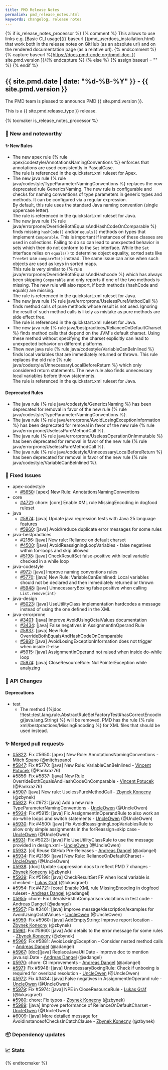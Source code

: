 ```yaml
---
title: PMD Release Notes
permalink: pmd_release_notes.html
keywords: changelog, release notes
---
```


{% if is_release_notes_processor %}
{% comment %}
This allows to use links e.g. [Basic CLI usage]({{ baseurl }}pmd_userdocs_installation.html) that work both
in the release notes on GitHub (as an absolute url) and on the rendered documentation page (as a relative url).
{% endcomment %}
{% capture baseurl %}https://docs.pmd-code.org/pmd-doc-{{ site.pmd.version }}/{% endcapture %}
{% else %}
{% assign baseurl = "" %}
{% endif %}

## {{ site.pmd.date | date: "%d-%B-%Y" }} - {{ site.pmd.version }}

The PMD team is pleased to announce PMD {{ site.pmd.version }}.

This is a {{ site.pmd.release_type }} release.

{% tocmaker is_release_notes_processor %}

### 🚀 New and noteworthy

#### ✨ New Rules
* The new apex rule {% rule apex/codestyle/AnnotationsNamingConventions %} enforces that annotations
  are used consistently in PascalCase.  
  The rule is referenced in the quickstart.xml ruleset for Apex.
* The new java rule {% rule java/codestyle/TypeParameterNamingConventions %} replaces the now deprecated rule
  GenericsNaming. The new rule is configurable and checks for naming conventions of type parameters in
  generic types and methods. It can be configured via a regular expression.  
  By default, this rule uses the standard Java naming convention (single uppercase letter).  
  The rule is referenced in the quickstart.xml ruleset for Java.
* The new java rule {% rule java/errorprone/OverrideBothEqualsAndHashCodeOnComparable %} finds missing
  `hashCode()` and/or `equals()` methods on types that implement `Comparable`. This is important if
  instances of these classes are used in collections. Failing to do so can lead to unexpected behavior in sets
  which then do not conform to the `Set` interface. While the `Set` interface relies on
  `equals()` to determine object equality, sorted sets like `TreeSet` use
  `compareTo()` instead. The same issue can arise when such objects are used
  as keys in sorted maps.  
  This rule is very similar to {% rule java/errorprone/OverrideBothEqualsAndHashcode %} which has always been
  skipping `Comparable` and only reports if one of the two methods is missing. The new rule will also report,
  if both methods (hashCode and equals) are missing.  
  The rule is referenced in the quickstart.xml ruleset for Java.
* The new java rule {% rule java/errorprone/UselessPureMethodCall %} finds method calls of pure methods
  whose result is not used. Ignoring the result of such method calls is likely as mistake as pure
  methods are side effect free.  
  The rule is referenced in the quickstart.xml ruleset for Java.
* The new java rule {% rule java/bestpractices/RelianceOnDefaultCharset %} finds method calls that
  depend on the JVM's default charset. Using these method without specifying the charset explicitly
  can lead to unexpected behavior on different platforms.
* Thew new java rule {% rule java/codestyle/VariableCanBeInlined %} finds local variables that are
  immediately returned or thrown. This rule replaces the old rule {% rule java/codestyle/UnnecessaryLocalBeforeReturn %}
  which only considered return statements. The new rule also finds unnecessary local variables
  before throw statements.  
  The rule is referenced in the quickstart.xml ruleset for Java.

#### Deprecated Rules
* The java rule {% rule java/codestyle/GenericsNaming %} has been deprecated for removal in favor
  of the new rule {% rule java/codestyle/TypeParameterNamingConventions %}.
* The java rule {% rule java/errorprone/AvoidLosingExceptionInformation %} has been deprecated for removal
  in favor of the new rule {% rule java/errorprone/UselessPureMethodCall %}.
* The java rule {% rule java/errorprone/UselessOperationOnImmutable %} has been deprecated for removal
  in favor of the new rule {% rule java/errorprone/UselessPureMethodCall %}.
* The java rule {% rule java/codestyle/UnnecessaryLocalBeforeReturn %} has been deprecated for removal
  in favor of the new rule {% rule java/codestyle/VariableCanBeInlined %}.

### 🐛 Fixed Issues
* apex-codestyle
  * [#5650](https://github.com/pmd/pmd/issues/5650): \[apex] New Rule: AnnotationsNamingConventions
* core
  * [#4721](https://github.com/pmd/pmd/issues/4721): chore: \[core] Enable XML rule MissingEncoding in dogfood ruleset
* java
  * [#5874](https://github.com/pmd/pmd/issues/5874): \[java] Update java regression tests with Java 25 language features
  * [#5960](https://github.com/pmd/pmd/issues/5960): \[java] Avoid/reduce duplicate error messages for some rules
* java-bestpractices
  * [#2186](https://github.com/pmd/pmd/issues/2186): \[java] New rule: Reliance on default charset
  * [#4500](https://github.com/pmd/pmd/issues/4500): \[java] AvoidReassigningLoopVariables - false negatives within for-loops and skip allowed
  * [#5198](https://github.com/pmd/pmd/issues/5198): \[java] CheckResultSet false-positive with local variable checked in a while loop
* java-codestyle
  * [#972](https://github.com/pmd/pmd/issues/972): \[java] Improve naming conventions rules
  * [#5770](https://github.com/pmd/pmd/issues/5770): \[java] New Rule: VariableCanBeInlined: Local variables should not be declared and then immediately returned or thrown
  * [#5948](https://github.com/pmd/pmd/issues/5948): \[java] UnnecessaryBoxing false positive when calling `List.remove(int)`
* java-design
  * [#5023](https://github.com/pmd/pmd/issues/5023): \[java] UseUtilityClass implementation hardcodes a message instead of using the one defined in the XML
* java-errorprone
  * [#3401](https://github.com/pmd/pmd/issues/3401): \[java] Improve AvoidUsingOctalValues documentation
  * [#3434](https://github.com/pmd/pmd/issues/3434): \[java] False negatives in AssignmentInOperand Rule
  * [#5837](https://github.com/pmd/pmd/issues/5837): \[java] New Rule OverrideBothEqualsAndHashCodeOnComparable
  * [#5881](https://github.com/pmd/pmd/issues/5881): \[java] AvoidLosingExceptionInformation does not trigger when inside if-else
  * [#5915](https://github.com/pmd/pmd/issues/5915): \[java] AssignmentInOperand not raised when inside do-while loop
  * [#5974](https://github.com/pmd/pmd/issues/5974): \[java] CloseResourceRule: NullPointerException while analyzing

### 🚨 API Changes

#### Deprecations
* test
  * The method {%jdoc !!test::test.lang.rule.AbstractRuleSetFactoryTest#hasCorrectEncoding(java.lang.String) %} will be removed.
    PMD has the rule {% rule xml/bestpractices/MissingEncoding %} for XML files that should be used instead.

### ✨ Merged pull requests
<!-- content will be automatically generated, see /do-release.sh -->
* [#5822](https://github.com/pmd/pmd/pull/5822): Fix #5650: \[apex] New Rule: AnnotationsNamingConventions - [Mitch Spano](https://github.com/mitchspano) (@mitchspano)
* [#5847](https://github.com/pmd/pmd/pull/5847): Fix #5770: \[java] New Rule: VariableCanBeInlined - [Vincent Potucek](https://github.com/Pankraz76) (@Pankraz76)
* [#5856](https://github.com/pmd/pmd/pull/5856): Fix #5837: \[java] New Rule OverrideBothEqualsAndHashCodeOnComparable - [Vincent Potucek](https://github.com/Pankraz76) (@Pankraz76)
* [#5907](https://github.com/pmd/pmd/pull/5907): \[java] New rule: UselessPureMethodCall - [Zbynek Konecny](https://github.com/zbynek) (@zbynek)
* [#5922](https://github.com/pmd/pmd/pull/5922): Fix #972: \[java] Add a new rule TypeParameterNamingConventions - [UncleOwen](https://github.com/UncleOwen) (@UncleOwen)
* [#5924](https://github.com/pmd/pmd/pull/5924): Fix #5915: \[java] Fix AssignmentInOperandRule to also work an do-while loops and switch statements - [UncleOwen](https://github.com/UncleOwen) (@UncleOwen)
* [#5930](https://github.com/pmd/pmd/pull/5930): Fix #4500: \[java] Fix AvoidReassigningLoopVariablesRule to allow only simple assignments in the forReassign=skip case - [UncleOwen](https://github.com/UncleOwen) (@UncleOwen)
* [#5931](https://github.com/pmd/pmd/pull/5931): Fix #5023: \[java] Fix UseUtilityClassRule to use the message provided in design.xml - [UncleOwen](https://github.com/UncleOwen) (@UncleOwen)
* [#5932](https://github.com/pmd/pmd/pull/5932): \[ci] Reuse GitHub Pre-Releases - [Andreas Dangel](https://github.com/adangel) (@adangel)
* [#5934](https://github.com/pmd/pmd/pull/5934): Fix #2186: \[java] New Rule: RelianceOnDefaultCharset - [UncleOwen](https://github.com/UncleOwen) (@UncleOwen)
* [#5938](https://github.com/pmd/pmd/pull/5938): \[doc] Update suppression docs to reflect PMD 7 changes - [Zbynek Konecny](https://github.com/zbynek) (@zbynek)
* [#5939](https://github.com/pmd/pmd/pull/5939): Fix #5198: \[java] CheckResultSet FP when local variable is checked - [Lukas Gräf](https://github.com/lukasgraef) (@lukasgraef)
* [#5954](https://github.com/pmd/pmd/pull/5954): Fix #4721: \[core] Enable XML rule MissingEncoding in dogfood ruleset - [Andreas Dangel](https://github.com/adangel) (@adangel)
* [#5955](https://github.com/pmd/pmd/pull/5955): chore: Fix LiteralsFirstInComparison violations in test code - [Andreas Dangel](https://github.com/adangel) (@adangel)
* [#5957](https://github.com/pmd/pmd/pull/5957): Fix #3401: \[java] Improve message/description/examples for AvoidUsingOctalValues - [UncleOwen](https://github.com/UncleOwen) (@UncleOwen)
* [#5959](https://github.com/pmd/pmd/pull/5959): Fix #5960: \[java] AddEmptyString: Improve report location - [Zbynek Konecny](https://github.com/zbynek) (@zbynek)
* [#5961](https://github.com/pmd/pmd/pull/5961): Fix #5960: \[java] Add details to the error message for some rules - [Zbynek Konecny](https://github.com/zbynek) (@zbynek)
* [#5965](https://github.com/pmd/pmd/pull/5965): Fix #5881: AvoidLosingException - Consider nested method calls - [Andreas Dangel](https://github.com/adangel) (@adangel)
* [#5967](https://github.com/pmd/pmd/pull/5967): \[doc]\[java] ReplaceJavaUtilDate - improve doc to mention java.sql.Date - [Andreas Dangel](https://github.com/adangel) (@adangel)
* [#5970](https://github.com/pmd/pmd/pull/5970): chore: CI improvements - [Andreas Dangel](https://github.com/adangel) (@adangel)
* [#5971](https://github.com/pmd/pmd/pull/5971): Fix #5948: \[java] UnnecessaryBoxingRule: Check if unboxing is required for overload resolution - [UncleOwen](https://github.com/UncleOwen) (@UncleOwen)
* [#5972](https://github.com/pmd/pmd/pull/5972): Fix #3434: \[java] False negatives in AssignmentInOperand rule - [UncleOwen](https://github.com/UncleOwen) (@UncleOwen)
* [#5979](https://github.com/pmd/pmd/pull/5979): Fix #5974: \[java] NPE in CloseResourceRule - [Lukas Gräf](https://github.com/lukasgraef) (@lukasgraef)
* [#5980](https://github.com/pmd/pmd/pull/5980): chore: Fix typos - [Zbynek Konecny](https://github.com/zbynek) (@zbynek)
* [#5989](https://github.com/pmd/pmd/pull/5989): \[java] Improve performance of RelianceOnDefaultCharset - [UncleOwen](https://github.com/UncleOwen) (@UncleOwen)
* [#6009](https://github.com/pmd/pmd/pull/6009): \[java] More detailed message for AvoidInstanceofChecksInCatchClause - [Zbynek Konecny](https://github.com/zbynek) (@zbynek)

### 📦 Dependency updates
<!-- content will be automatically generated, see /do-release.sh -->

### 📈 Stats
<!-- content will be automatically generated, see /do-release.sh -->

{% endtocmaker %}

